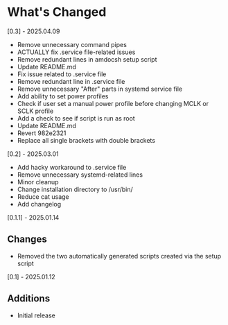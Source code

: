# What's Changed

[0.3] - 2025.04.09

- Remove unnecessary command pipes
- ACTUALLY fix .service file-related issues
- Remove redundant lines in amdocsh setup script
- Update README.md
- Fix issue related to .service file
- Remove redundant line in .service file
- Remove unnecessary "After" parts in systemd service file
- Add ability to set power profiles
- Check if user set a manual power profile before changing MCLK or SCLK profile
- Add a check to see if script is run as root
- Update README.md
- Revert 982e2321
- Replace all single brackets with double brackets

[0.2] - 2025.03.01

- Add hacky workaround to .service file
- Remove unnecessary systemd-related lines
- Minor cleanup
- Change installation directory to /usr/bin/
- Reduce cat usage
- Add changelog

[0.1.1] - 2025.01.14

## Changes

- Removed the two automatically generated scripts created via the setup script

[0.1] - 2025.01.12

## Additions

- Initial release
